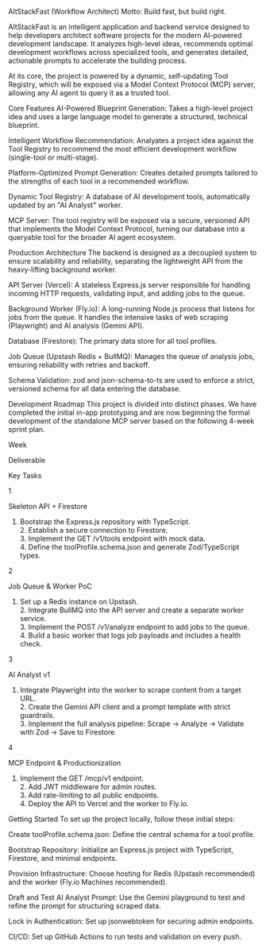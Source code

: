 AltStackFast (Workflow Architect)
Motto: Build fast, but build right.

AltStackFast is an intelligent application and backend service designed to help developers architect software projects for the modern AI-powered development landscape. It analyzes high-level ideas, recommends optimal development workflows across specialized tools, and generates detailed, actionable prompts to accelerate the building process.

At its core, the project is powered by a dynamic, self-updating Tool Registry, which will be exposed via a Model Context Protocol (MCP) server, allowing any AI agent to query it as a trusted tool.

Core Features
AI-Powered Blueprint Generation: Takes a high-level project idea and uses a large language model to generate a structured, technical blueprint.

Intelligent Workflow Recommendation: Analyates a project idea against the Tool Registry to recommend the most efficient development workflow (single-tool or multi-stage).

Platform-Optimized Prompt Generation: Creates detailed prompts tailored to the strengths of each tool in a recommended workflow.

Dynamic Tool Registry: A database of AI development tools, automatically updated by an "AI Analyst" worker.

MCP Server: The tool registry will be exposed via a secure, versioned API that implements the Model Context Protocol, turning our database into a queryable tool for the broader AI agent ecosystem.

Production Architecture
The backend is designed as a decoupled system to ensure scalability and reliability, separating the lightweight API from the heavy-lifting background worker.

API Server (Vercel): A stateless Express.js server responsible for handling incoming HTTP requests, validating input, and adding jobs to the queue.

Background Worker (Fly.io): A long-running Node.js process that listens for jobs from the queue. It handles the intensive tasks of web scraping (Playwright) and AI analysis (Gemini API).

Database (Firestore): The primary data store for all tool profiles.

Job Queue (Upstash Redis + BullMQ): Manages the queue of analysis jobs, ensuring reliability with retries and backoff.

Schema Validation: zod and json-schema-to-ts are used to enforce a strict, versioned schema for all data entering the database.

Development Roadmap
This project is divided into distinct phases. We have completed the initial in-app prototyping and are now beginning the formal development of the standalone MCP server based on the following 4-week sprint plan.

Week

Deliverable

Key Tasks

1

Skeleton API + Firestore

1. Bootstrap the Express.js repository with TypeScript. <br> 2. Establish a secure connection to Firestore. <br> 3. Implement the GET /v1/tools endpoint with mock data. <br> 4. Define the toolProfile.schema.json and generate Zod/TypeScript types.

2

Job Queue & Worker PoC

1. Set up a Redis instance on Upstash. <br> 2. Integrate BullMQ into the API server and create a separate worker service. <br> 3. Implement the POST /v1/analyze endpoint to add jobs to the queue. <br> 4. Build a basic worker that logs job payloads and includes a health check.

3

AI Analyst v1

1. Integrate Playwright into the worker to scrape content from a target URL. <br> 2. Create the Gemini API client and a prompt template with strict guardrails. <br> 3. Implement the full analysis pipeline: Scrape → Analyze → Validate with Zod → Save to Firestore.

4

MCP Endpoint & Productionization

1. Implement the GET /mcp/v1 endpoint. <br> 2. Add JWT middleware for admin routes. <br> 3. Add rate-limiting to all public endpoints. <br> 4. Deploy the API to Vercel and the worker to Fly.io.

Getting Started
To set up the project locally, follow these initial steps:

Create toolProfile.schema.json: Define the central schema for a tool profile.

Bootstrap Repository: Initialize an Express.js project with TypeScript, Firestore, and minimal endpoints.

Provision Infrastructure: Choose hosting for Redis (Upstash recommended) and the worker (Fly.io Machines recommended).

Draft and Test AI Analyst Prompt: Use the Gemini playground to test and refine the prompt for structuring scraped data.

Lock in Authentication: Set up jsonwebtoken for securing admin endpoints.

CI/CD: Set up GitHub Actions to run tests and validation on every push.